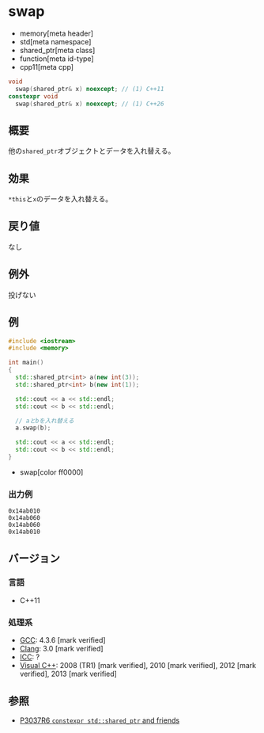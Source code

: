 # swap
* memory[meta header]
* std[meta namespace]
* shared_ptr[meta class]
* function[meta id-type]
* cpp11[meta cpp]

```cpp
void
  swap(shared_ptr& x) noexcept; // (1) C++11
constexpr void
  swap(shared_ptr& x) noexcept; // (1) C++26
```

## 概要
他の`shared_ptr`オブジェクトとデータを入れ替える。


## 効果
`*this`と`x`のデータを入れ替える。


## 戻り値
なし


## 例外
投げない


## 例
```cpp example
#include <iostream>
#include <memory>

int main()
{
  std::shared_ptr<int> a(new int(3));
  std::shared_ptr<int> b(new int(1));

  std::cout << a << std::endl;
  std::cout << b << std::endl;

  // aとbを入れ替える
  a.swap(b);

  std::cout << a << std::endl;
  std::cout << b << std::endl;
}
```
* swap[color ff0000]

### 出力例
```
0x14ab010
0x14ab060
0x14ab060
0x14ab010
```

## バージョン
### 言語
- C++11

### 処理系
- [GCC](/implementation.md#gcc): 4.3.6 [mark verified]
- [Clang](/implementation.md#clang): 3.0 [mark verified]
- [ICC](/implementation.md#icc): ?
- [Visual C++](/implementation.md#visual_cpp): 2008 (TR1) [mark verified], 2010 [mark verified], 2012 [mark verified], 2013 [mark verified]


## 参照
- [P3037R6 `constexpr std::shared_ptr` and friends](https://open-std.org/jtc1/sc22/wg21/docs/papers/2025/p3037r6.pdf)